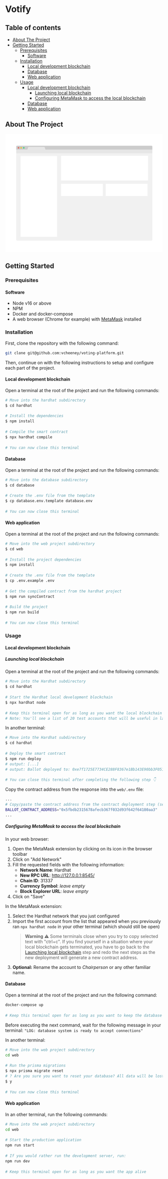 # Votify

## Table of contents <!-- omit in toc -->

- [About The Project](#about-the-project)
- [Getting Started](#getting-started)
  - [Prerequisites](#prerequisites)
    - [Software](#software)
  - [Installation](#installation)
    - [Local development blockchain](#local-development-blockchain)
    - [Database](#database)
    - [Web application](#web-application)
  - [Usage](#usage)
    - [Local development blockchain](#local-development-blockchain-1)
      - [Launching local blockchain](#launching-local-blockchain)
      - [Configuring MetaMask to access the local blockchain](#configuring-metamask-to-access-the-local-blockchain)
    - [Database](#database-1)
    - [Web application](#web-application-1)

<!-- ABOUT THE PROJECT -->

## About The Project

![Product Name Screen Shot](misc/screenshot.png)

<!-- GETTING STARTED -->

## Getting Started

### Prerequisites

#### Software

- Node v16 or above
- NPM
- Docker and docker-compose
- A web browser (Chrome for example) with [MetaMask](https://metamask.io/) installed

### Installation

First, clone the repository with the following command:

```sh
git clone git@github.com:vcheeney/voting-platform.git
```

Then, continue on with the following instructions to setup and configure each part of the project.

#### Local development blockchain

Open a terminal at the root of the project and run the following commands:

```sh
# Move into the hardhat subdirectory
$ cd hardhat

# Install the dependencies
$ npm install

# Compile the smart contract
$ npx hardhat compile

# You can now close this terminal
```

#### Database

Open a terminal at the root of the project and run the following commands:

```sh
# Move into the database subdirectory
$ cd database

# Create the .env file from the template
$ cp database.env.template database.env

# You can now close this terminal
```

#### Web application

Open a terminal at the root of the project and run the following commands:

```sh
# Move into the web project subdirectory
$ cd web

# Install the project dependencies
$ npm install

# Create the .env file from the template
$ cp .env.example .env

# Get the compiled contract from the hardhat project
$ npm run syncContract

# Build the project
$ npm run build

# You can now close this terminal
```

<!-- USAGE EXAMPLES -->

### Usage

#### Local development blockchain

##### Launching local blockchain

Open a terminal at the root of the project and run the following commands:

```sh
# Move into the Hardhat subdirectory
$ cd hardhat

# Start the Hardhat local development blockchain
$ npx hardhat node

# Keep this terminal open for as long as you want the local blockchain alive
# Note: You'll see a list of 20 test accounts that will be useful in later steps...
```

In another terminal:

```sh
# Move into the Hardhat subdirectory
$ cd hardhat

# Deploy the smart contract
$ npm run deploy
# output: [...]
# output: Ballot deployed to: 0xe7f1725E7734CE288F8367e1Bb143E90bb3F0512

# You can close this terminal after completing the following step 👇
```

Copy the contract address from the response into the `web/.env` file:

```sh
...
# Copy/paste the contract address from the contract deployment step (see README)
BALLOT_CONTRACT_ADDRESS="0x5fbdb2315678afecb367f032d93f642f64180aa3"
...
```

##### Configuring MetaMask to access the local blockchain

In your web browser:

1. Open the MetaMask extension by clicking on its icon in the browser toolbar
2. Click on "Add Network"
3. Fill the requested fields with the following information:
   - **Network Name**: Hardhat
   - **New RPC URL**: http://127.0.0.1:8545/
   - **Chain ID**: 31337
   - **Currency Symbol**: _leave empty_
   - **Block Explorer URL**: _leave empty_
4. Click on "Save"

In the MetaMask extension:

1. Select the Hardhat network that you just configured
2. Import the first account from the list that appeared when you previously ran `npx hardhat node` in your other terminal (which should still be open)
   > **Warning** ⚠ Some terminals close when you try to copy selected text with "ctrl+c". If you find yourself in a situation where your local blockchain gets terminated, you have to go back to the [Launching local blockchain](#launching-local-blockchain) step and redo the next steps as the new deployment will generate a new contract address.
3. **Optional:** Rename the account to _Chairperson_ or any other familiar name.

#### Database

Open a terminal at the root of the project and run the following command:

```sh
docker-compose up

# Keep this terminal open for as long as you want to keep the database alive
```

Before executing the next command, wait for the following message in your terminal:
`"LOG: database system is ready to accept connections"`

In another terminal:

```sh
# Move into the web project subdirectory
cd web

# Run the prisma migrations
$ npx prisma migrate reset
# ? Are you sure you want to reset your database? All data will be lost. » (y/N)
$ y

# You can now close this terminal
```

#### Web application

In an other terminal, run the following commands:

```sh
# Move into the web project subdirectory
cd web

# Start the production application
npm run start

# If you would rather run the development server, run:
npm run dev

# Keep this terminal open for as long as you want the app alive
```
